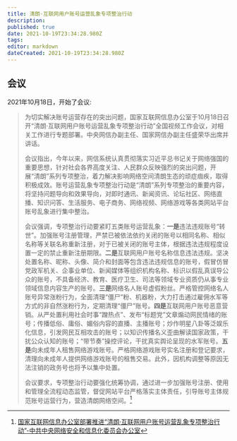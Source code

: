 ```yaml
---
title: 清朗·互联网用户账号运营乱象专项整治行动
description: 
published: true
date: 2021-10-19T23:34:28.980Z
tags: 
editor: markdown
dateCreated: 2021-10-19T23:34:28.980Z
---
```


## 会议

2021年10月18日，开始了会议:

> 为切实解决账号运营存在的突出问题，国家互联网信息办公室于10月18日召开“清朗·互联网用户账号运营乱象专项整治行动”全国视频工作会议，对相关工作进行专题部署。中央网信办副主任、国家网信办副主任盛荣华出席并讲话。
>
> 会议指出，今年以来，网信系统认真贯彻落实习近平总书记关于网络强国的重要思想，针对社会各界高度关注、人民群众反映强烈的突出问题，开展“清朗”系列专项整治，着力解决影响网络空间清朗生态的顽症痼疾，取得积极成效。账号运营乱象专项整治行动是“清朗”系列专项整治的重要内容，将坚持问题导向和效果导向，对即时通讯、新闻资讯、论坛社区、网络直播、知识问答、生活服务、电子商务、网络视频、网络游戏等各类网站平台账号乱象进行集中整治。
>
> 会议强调，专项整治行动要紧盯五类账号运营乱象：**一是**违法违规账号“转世”。加强账号注册管理，严禁已被依法依约关闭的账号以相同名称、相似名称等关联名称重新注册，对于已被关闭的账号主体，根据违法违规程度设置一定的禁止重新注册期限。**二是**互联网用户账号名称信息违法违规。坚决处置名称、昵称、头像、简介和封面等包含违法违规信息的账号，假冒仿冒党政军机关、企事业单位、新闻媒体等组织机构名称、标识以假乱真误导公众的账号，不具备经济、教育、医疗卫生、司法等领域专业资质仍从事专业领域信息内容生产的账号。**三是**网络名人账号虚假粉丝。严格管控网络名人账号异常涨粉行为，全面清理“僵尸”粉、机器粉，大力打击通过雇佣水军等方式的非自然涨粉行为，定期清理“僵尸”账号。**四是**互联网用户账号恶意营销。从严处置利用社会时事“蹭热点”、发布“标题党”文章煽动网民情绪的账号；传播低俗、庸俗、媚俗内容的直播、主播账号；炒作明星八卦等泛娱乐化信息，引发网民互相攻击的账号；以知识传播名义歪曲解读国家政策，干扰公众认知的账号；“带节奏”操控评论，干扰真实舆论呈现的水军账号。**五是**向未成年人租售网络游戏账号。严格网络游戏账号实名注册和登记要求，清理向未成年人提供网络游戏账号的租售交易。此外，因机构调整等原因无法注销的政务号也将予以集中处置。
>
> 会议要求，专项整治行动要强化统筹协调，通过进一步加强账号注册、使用和管理全流程动态监管，督促网站平台严格落实主体责任，引导账号主体规范账号运营行为，营造清朗网络空间。[^c_1639]

[^c_1639]: [国家互联网信息办公室部署推进“清朗·互联网用户账号运营乱象专项整治行动”-中共中央网络安全和信息化委员会办公室](https://web.archive.org/web/20211019151517/http://www.cac.gov.cn/2021-10/19/c_1636237146528693.htm)
